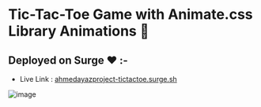 # Tic-Tac-Toe Game with Animate.css Library Animations :cowboy_hat_face:

## Deployed on Surge :heart: :-

- Live Link : [ahmedayazproject-tictactoe.surge.sh](ahmedayazproject-tictactoe.surge.sh)

![image](https://user-images.githubusercontent.com/99737061/221355110-5fb9976f-5bed-4d53-b9dc-038958691b76.png)

